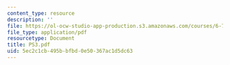 ```yaml
---
content_type: resource
description: ''
file: https://ol-ocw-studio-app-production.s3.amazonaws.com/courses/6-780-semiconductor-manufacturing-spring-2003/5ec2c1cb495bbfbd0e50367ac1d5dc63_PS3.pdf
file_type: application/pdf
resourcetype: Document
title: PS3.pdf
uid: 5ec2c1cb-495b-bfbd-0e50-367ac1d5dc63
---
```

